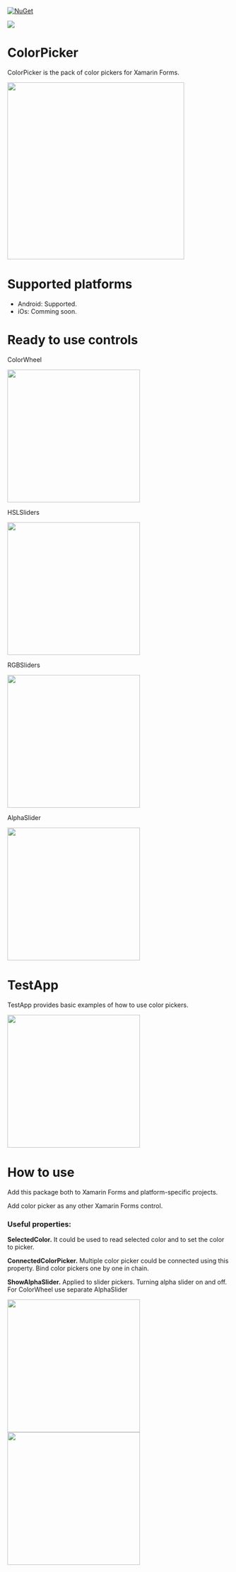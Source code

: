 [![NuGet](http://img.shields.io/nuget/v/ColorPicker.Forms.svg)](https://www.nuget.org/packages/ColorPicker.Forms/)

![](https://github.com/vpapenko/ColorPicker/workflows/Tests/badge.svg)

# ColorPicker
ColorPicker is the pack of color pickers for Xamarin Forms.

<img src="https://github.com/vpapenko/ColorPicker/blob/dev/Assets/TestApp.gif" width="400">

# Supported platforms
- Android: Supported.
- iOs: Comming soon.

# Ready to use controls
ColorWheel

<img src="https://github.com/vpapenko/ColorPicker/blob/dev/Assets/ColorWheel.png" width="300">


HSLSliders

<img src="https://github.com/vpapenko/ColorPicker/blob/dev/Assets/HSLSliders.png" width="300">


RGBSliders

<img src="https://github.com/vpapenko/ColorPicker/blob/dev/Assets/RGBSliders.png" width="300">


AlphaSlider

<img src="https://github.com/vpapenko/ColorPicker/blob/dev/Assets/AlphaSlider.png" width="300">


# TestApp
TestApp provides basic examples of how to use color pickers.

<img src="https://github.com/vpapenko/ColorPicker/blob/dev/Assets/TestApp.png" width="300">

# How to use
Add this package both to Xamarin Forms and platform-specific projects.

Add color picker as any other Xamarin Forms control.

### Useful properties:

**SelectedColor.** It could be used to read selected color and to set the color to picker.
  
**ConnectedColorPicker.** Multiple color picker could be connected using this property. Bind color pickers one by one in chain.

**ShowAlphaSlider.** Applied to slider pickers. Turning alpha slider on and off. For ColorWheel use separate AlphaSlider

<img src="https://github.com/vpapenko/ColorPicker/blob/dev/Assets/ShowAlphaSwitchFalse.png" width="300">  <img src="https://github.com/vpapenko/ColorPicker/blob/dev/Assets/ShowAlphaSwitchTrue.png" width="300">
